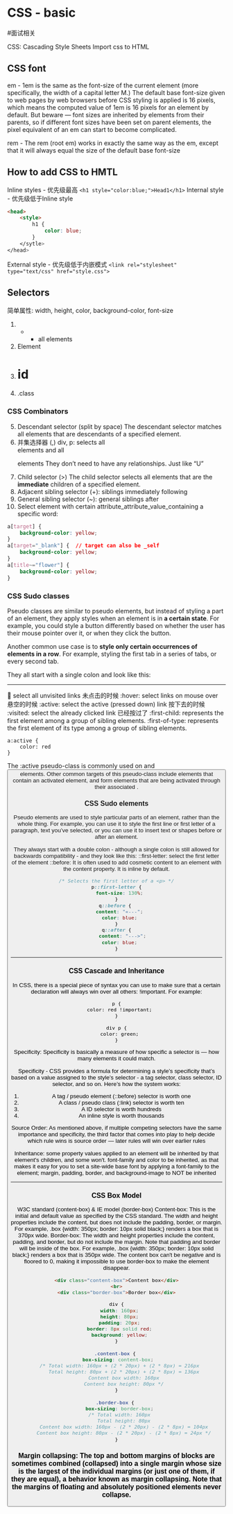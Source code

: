 # CSS - basic
#面试相关

CSS: Cascading Style Sheets
Import css to HTML

## CSS font
em - 1em is the same as the font-size of the current element (more specifically, the width of a capital letter M.) The default base font-size given to web pages by web browsers before CSS styling is applied is 16 pixels, which means the computed value of 1em is 16 pixels for an element by default. But beware — font sizes are inherited by elements from their parents, so if different font sizes have been set on parent elements, the pixel equivalent of an em can start to become complicated.

rem - The rem (root em) works in exactly the same way as the em, except that it will always equal the size of the default base font-size

## How to add CSS to HMTL
Inline styles - 优先级最高
`<h1 style="color:blue;">Head1</h1>`
Internal style - 优先级低于Inline style
```html
<head>
	<style>
		h1 {
			color: blue;
		}
	</sytle>
</head>
```
External style - 优先级低于内嵌模式
`<link rel="stylesheet" type="text/css" href="style.css">`

## Selectors
简单属性: width, height, color, background-color, font-size
1. * - all elements
2. Element
3. # id
4. .class
### CSS Combinators
5. Descendant selector (split by space)
The descendant selector matches all elements that are descendants of a specified element.
6. 并集选择器 (,)
 div, p: selects all <div> elements and all <p> elements
They don’t need to have any relationships. Just like “U”
7. Child selector (>)
The child selector selects all elements that are the **immediate** children of a specified element.
8. Adjacent sibling selector (+): siblings immediately following
9. General sibling selector (~): general siblings after
10. Select element with certain attribute_attribute_value_containing a specific word:
```css
a[target] {
	background-color: yellow;
}
a[target="_blank"] {  // target can also be _self
	background-color: yellow;
}
a[title~="flower"] {
	background-color: yellow;
}
```
### CSS Sudo classes
Pseudo classes are similar to pseudo elements, but instead of styling a part of an element, they apply styles when an element is in **a certain state**. For example, you could style a button differently based on whether the user has their mouse pointer over it, or when they click the button.

Another common use case is to **style only certain occurrences of elements in a row**. For example, styling the first tab in a series of tabs, or every second tab.

They all start with a single colon and look like this:
- - - -
:link: select all unvisited links 未点击的时候
:hover: select links on mouse over 悬空的时候
:active: select the active (pressed down) link 按下去的时候
:visited: select the already clicked link 已经按过了
:first-child: represents the first element among a group of sibling elements.
:first-of-type: represents the first element of its type among a group of sibling elements.
```
a:active {
	color: red
}	
```
The :active pseudo-class is commonly used on <a> and <button> elements. Other common targets of this pseudo-class include elements that contain an activated element, and form elements that are being activated through their associated <label>.

### CSS Sudo elements
Pseudo elements are used to style particular parts of an element, rather than the whole thing. For example, you can use it to style the first line or first letter of a paragraph, text you’ve selected, or you can use it to insert text or shapes before or after an element.

They always start with a double colon - although a single colon is still allowed for backwards compatibility - and they look like this:
::first-letter: select the first letter of the element
::before: It is often used to add cosmetic content to an element with the content property. It is inline by default.
```css
/* Selects the first letter of a <p> */
p::first-letter {
  font-size: 130%;
}
q::before { 
  content: "«---";
  color: blue;
}
q::after {
	content: "--->";
  color: blue;
}
```

- - - -
### CSS Cascade and Inheritance
In CSS, there is a special piece of syntax you can use to make sure that a certain declaration will always win over all others: !important. For example:
```
p {
  color: red !important;
}

div p {
  color: green;
}
```

Specificity:
Specificity is basically a measure of how specific a selector is — how many elements it could match.

Specificity - CSS provides a formula for determining a style’s specificity that’s based on a value assigned to the style’s selector - a tag selector, class selector, ID selector, and so on. Here’s how the system works:
1. A tag / pseudo element (::before) selector is worth one
2. A class / pseudo class (:link) selector is worth ten
3. A ID selector is worth hundreds
4. An inline style is worth thousands

Source Order: As mentioned above, if multiple competing selectors have the same importance and specificity, the third factor that comes into play to help decide which rule wins is source order — later rules will win over earlier rules

Inheritance: some property values applied to an element will be inherited by that element's children, and some won't.
font-family and color to be inherited, as that makes it easy for you to set a site-wide base font by applying a font-family to the <html> element; 
margin, padding, border, and background-image to NOT be inherited
- - - -
### CSS Box Model
W3C standard (content-box) & IE model (border-box)
Content-box:
This is the initial and default value as specified by the CSS standard. The width and height properties include the content, but does not include the padding, border, or margin. For example, .box {width: 350px; border: 10px solid black;} renders a box that is 370px wide.
Border-box:
The width and height properties include the content, padding, and border, but do not include the margin. Note that padding and border will be inside of the box. For example, .box {width: 350px; border: 10px solid black;} renders a box that is 350px wide. The content box can't be negative and is floored to 0, making it impossible to use border-box to make the element disappear.

```html
<div class="content-box">Content box</div>
<br>
<div class="border-box">Border box</div>
```

```css
div {
  width: 160px;
  height: 80px;
  padding: 20px;
  border: 8px solid red;
  background: yellow;
}

.content-box { 
  box-sizing: content-box; 
  /* Total width: 160px + (2 * 20px) + (2 * 8px) = 216px
     Total height: 80px + (2 * 20px) + (2 * 8px) = 136px
     Content box width: 160px
     Content box height: 80px */
}

.border-box { 
  box-sizing: border-box;
  /* Total width: 160px
     Total height: 80px
     Content box width: 160px - (2 * 20px) - (2 * 8px) = 104px
     Content box height: 80px - (2 * 20px) - (2 * 8px) = 24px */
}
```

### Margin collapsing: The top and bottom margins of blocks are sometimes combined (collapsed) into a single margin whose size is the largest of the individual margins (or just one of them, if they are equal), a behavior known as margin collapsing. Note that the margins of floating and absolutely positioned elements never collapse.































